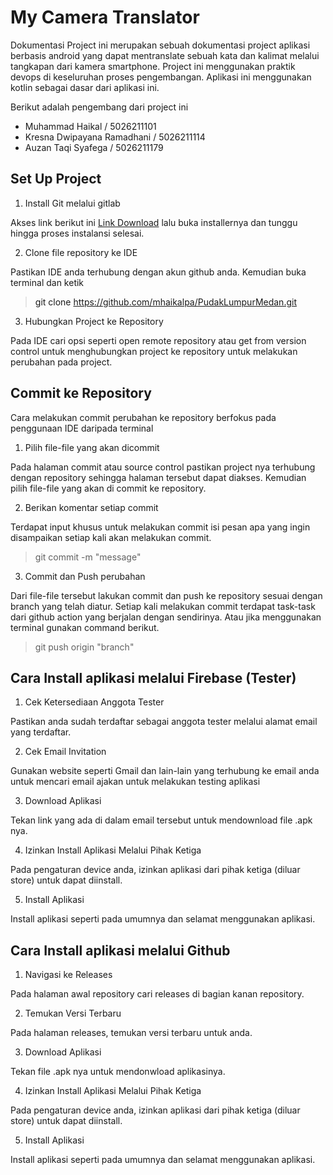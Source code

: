 # My Camera Translator
Dokumentasi Project ini merupakan sebuah dokumentasi project aplikasi berbasis android yang dapat mentranslate sebuah kata dan kalimat melalui tangkapan dari kamera smartphone. Project ini menggunakan praktik devops di keseluruhan proses pengembangan. Aplikasi ini menggunakan kotlin sebagai dasar dari aplikasi ini.

Berikut adalah pengembang dari project ini
* Muhammad Haikal / 5026211101
* Kresna Dwipayana Ramadhani / 5026211114
* Auzan Taqi Syafega / 5026211179

## Set Up Project
1. Install Git melalui gitlab

Akses link berikut ini <a>[Link Download](https://www.git-scm.com/downloads)<a> lalu buka installernya dan tunggu hingga proses instalansi selesai.

2. Clone file repository ke IDE 

Pastikan IDE anda terhubung dengan akun github anda. Kemudian buka terminal dan ketik
> git clone https://github.com/mhaikalpa/PudakLumpurMedan.git

3. Hubungkan Project ke Repository

Pada IDE cari opsi seperti open remote repository atau get from version control untuk menghubungkan project ke repository untuk melakukan perubahan pada project.

## Commit ke Repository
Cara melakukan commit perubahan ke repository berfokus pada penggunaan IDE daripada terminal

1. Pilih file-file yang akan dicommit

Pada halaman commit atau source control pastikan project nya terhubung dengan repository sehingga halaman tersebut dapat diakses. Kemudian pilih file-file yang akan di commit ke repository.

2. Berikan komentar setiap commit

Terdapat input khusus untuk melakukan commit isi pesan apa yang ingin disampaikan setiap kali akan melakukan commit.
> git commit -m "message"

3. Commit dan Push perubahan

Dari file-file tersebut lakukan commit dan push ke repository sesuai dengan branch yang telah diatur. Setiap kali melakukan commit terdapat task-task dari github action yang berjalan dengan sendirinya. Atau jika menggunakan terminal gunakan command berikut.
> git push origin "branch"

## Cara Install aplikasi melalui Firebase (Tester)
1. Cek Ketersediaan Anggota Tester

Pastikan anda sudah terdaftar sebagai anggota tester melalui alamat email yang terdaftar.

2. Cek Email Invitation

Gunakan website seperti Gmail dan lain-lain yang terhubung ke email anda untuk mencari email ajakan untuk melakukan testing aplikasi

3. Download Aplikasi

Tekan link yang ada di dalam email tersebut untuk mendownload file .apk nya.

4. Izinkan Install Aplikasi Melalui Pihak Ketiga

Pada pengaturan device anda, izinkan aplikasi dari pihak ketiga (diluar store) untuk dapat diinstall.

5. Install Aplikasi

Install aplikasi seperti pada umumnya dan selamat menggunakan aplikasi.

## Cara Install aplikasi melalui Github
1. Navigasi ke Releases

Pada halaman awal repository cari releases di bagian kanan repository.

2. Temukan Versi Terbaru

Pada halaman releases, temukan versi terbaru untuk anda.

3. Download Aplikasi

Tekan file .apk nya untuk mendonwload aplikasinya.

4. Izinkan Install Aplikasi Melalui Pihak Ketiga

Pada pengaturan device anda, izinkan aplikasi dari pihak ketiga (diluar store) untuk dapat diinstall.

5. Install Aplikasi

Install aplikasi seperti pada umumnya dan selamat menggunakan aplikasi.
